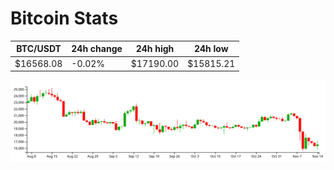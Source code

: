 # Bitcoin Stats

BTC/USDT|24h change|24h high|24h low|
|---|---|---|---|
|$16568.08|-0.02%|$17190.00|$15815.21|

<img src="./chart.svg">
